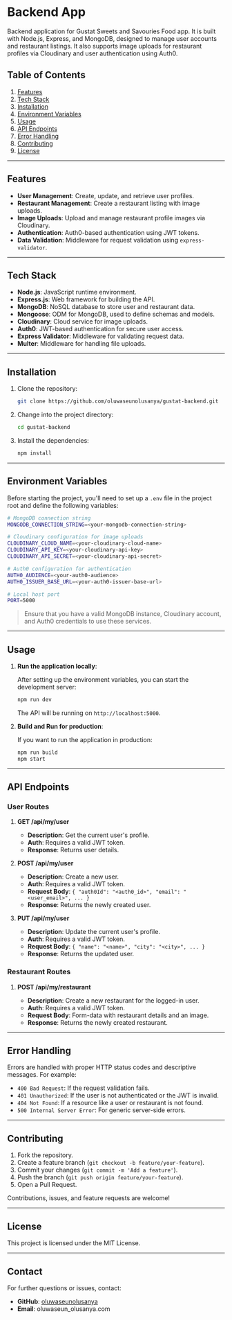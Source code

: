 # Backend App
Backend application for Gustat Sweets and Savouries Food app. It is built with Node.js, Express, and MongoDB, designed to manage user accounts and restaurant listings. It also supports image uploads for restaurant profiles via Cloudinary and user authentication using Auth0.

## **Table of Contents**

1. [Features](#features)
2. [Tech Stack](#tech-stack)
3. [Installation](#installation)
4. [Environment Variables](#environment-variables)
5. [Usage](#usage)
6. [API Endpoints](#api-endpoints)
7. [Error Handling](#error-handling)
8. [Contributing](#contributing)
9. [License](#license)

---

## **Features**

- **User Management**: Create, update, and retrieve user profiles.
- **Restaurant Management**: Create a restaurant listing with image uploads.
- **Image Uploads**: Upload and manage restaurant profile images via Cloudinary.
- **Authentication**: Auth0-based authentication using JWT tokens.
- **Data Validation**: Middleware for request validation using `express-validator`.

---

## **Tech Stack**

- **Node.js**: JavaScript runtime environment.
- **Express.js**: Web framework for building the API.
- **MongoDB**: NoSQL database to store user and restaurant data.
- **Mongoose**: ODM for MongoDB, used to define schemas and models.
- **Cloudinary**: Cloud service for image uploads.
- **Auth0**: JWT-based authentication for secure user access.
- **Express Validator**: Middleware for validating request data.
- **Multer**: Middleware for handling file uploads.

---

## **Installation**

1. Clone the repository:

    ```bash
    git clone https://github.com/oluwaseunolusanya/gustat-backend.git
    ```

2. Change into the project directory:

    ```bash
    cd gustat-backend
    ```

3. Install the dependencies:

    ```bash
    npm install
    ```

---

## **Environment Variables**

Before starting the project, you'll need to set up a `.env` file in the project root and define the following variables:

```bash
# MongoDB connection string
MONGODB_CONNECTION_STRING=<your-mongodb-connection-string>

# Cloudinary configuration for image uploads
CLOUDINARY_CLOUD_NAME=<your-cloudinary-cloud-name>
CLOUDINARY_API_KEY=<your-cloudinary-api-key>
CLOUDINARY_API_SECRET=<your-cloudinary-api-secret>

# Auth0 configuration for authentication
AUTH0_AUDIENCE=<your-auth0-audience>
AUTH0_ISSUER_BASE_URL=<your-auth0-issuer-base-url>

# Local host port
PORT=5000
```

> Ensure that you have a valid MongoDB instance, Cloudinary account, and Auth0 credentials to use these services.

---

## **Usage**

1. **Run the application locally**:

    After setting up the environment variables, you can start the development server:

    ```bash
    npm run dev
    ```

    The API will be running on `http://localhost:5000`.

2. **Build and Run for production**:

    If you want to run the application in production:

    ```bash
    npm run build
    npm start
    ```

---

## **API Endpoints**

### **User Routes**

1. **GET /api/my/user**

    - **Description**: Get the current user's profile.
    - **Auth**: Requires a valid JWT token.
    - **Response**: Returns user details.

2. **POST /api/my/user**

    - **Description**: Create a new user.
    - **Auth**: Requires a valid JWT token.
    - **Request Body**: `{ "auth0Id": "<auth0_id>", "email": "<user_email>", ... }`
    - **Response**: Returns the newly created user.

3. **PUT /api/my/user**

    - **Description**: Update the current user's profile.
    - **Auth**: Requires a valid JWT token.
    - **Request Body**: `{ "name": "<name>", "city": "<city>", ... }`
    - **Response**: Returns the updated user.

### **Restaurant Routes**

1. **POST /api/my/restaurant**

    - **Description**: Create a new restaurant for the logged-in user.
    - **Auth**: Requires a valid JWT token.
    - **Request Body**: Form-data with restaurant details and an image.
    - **Response**: Returns the newly created restaurant.

---

## **Error Handling**

Errors are handled with proper HTTP status codes and descriptive messages. For example:

- `400 Bad Request`: If the request validation fails.
- `401 Unauthorized`: If the user is not authenticated or the JWT is invalid.
- `404 Not Found`: If a resource like a user or restaurant is not found.
- `500 Internal Server Error`: For generic server-side errors.

---

## **Contributing**

1. Fork the repository.
2. Create a feature branch (`git checkout -b feature/your-feature`).
3. Commit your changes (`git commit -m 'Add a feature'`).
4. Push the branch (`git push origin feature/your-feature`).
5. Open a Pull Request.

Contributions, issues, and feature requests are welcome!

---

## **License**

This project is licensed under the MIT License.

---

## **Contact**

For further questions or issues, contact:

- **GitHub**: [oluwaseunolusanya](https://github.com/oluwaseunolusanya)
- **Email**: oluwaseun_olusanya.com
